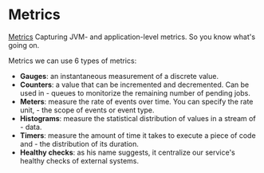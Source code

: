 # Metrics #

[Metrics](https://github.com/codahale/metrics) Capturing JVM- and application-level metrics. So you know what's going on.


Metrics we can use 6 types of metrics:

- **Gauges**: an instantaneous measurement of a discrete value. 
- **Counters**: a value that can be incremented and decremented. Can be used in - queues to monitorize the remaining number of pending jobs.
- **Meters**: measure the rate of events over time. You can specify the rate unit, - the scope of events or  event type.
- **Histograms**: measure the statistical distribution of values in a stream of - data.
- **Timers**: measure the amount of time it takes to execute a piece of code and - the distribution of its duration.
- **Healthy checks**: as his name suggests, it centralize our service's healthy checks of external systems.